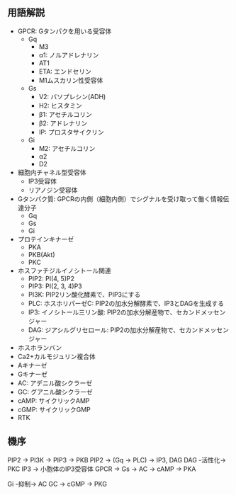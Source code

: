 ## 用語解説
- GPCR: Gタンパクを用いる受容体
	- Gq
		- M3
		- α1: ノルアドレナリン
		- AT1
		- ETA: エンドセリン
		- M1ムスカリン性受容体
	- Gs
		- V2: バソプレシン(ADH)
		- H2: ヒスタミン
		- β1: アセチルコリン
		- β2: アドレナリン
		- IP: プロスタサイクリン
	- Gi
		- M2: アセチルコリン
		- α2
		- D2
- 細胞内チャネル型受容体
	- IP3受容体
	- リアノジン受容体
- Gタンパク質: GPCRの内側（細胞内側）でシグナルを受け取って働く情報伝達分子
	- Gq 
	- Gs
	- Gi
- プロテインキナーゼ
	- PKA
	- PKB(Akt)
	- PKC
- ホスファチジルイノシトール関連
	- PIP2: PI(4, 5)P2
	- PIP3: PI(2, 3, 4)P3
	- PI3K: PIP2リン酸化酵素で、PIP3にする
	- PLC: ホスホリパーゼC: PIP2の加水分解酵素で、IP3とDAGを生成する
	- IP3: イノシトール三リン酸: PIP2の加水分解産物で、セカンドメッセンジャー
	- DAG: ジアシルグリセロール: PIP2の加水分解産物で、セカンドメッセンジャー
- ホスホランバン
- Ca2+カルモジュリン複合体
- Aキナーゼ
- Gキナーゼ
- AC: アデニル酸シクラーゼ
- GC: グアニル酸シクラーゼ
- cAMP: サイクリックAMP
- cGMP: サイクリックGMP
- RTK

## 機序
PIP2 -> PI3K -> PIP3 -> PKB
PIP2 -> (Gq -> PLC) -> IP3, DAG
DAG -活性化-> PKC
IP3 -> 小胞体のIP3受容体
GPCR -> Gs -> AC -> cAMP -> PKA

Gi -抑制-> AC
GC -> cGMP -> PKG
